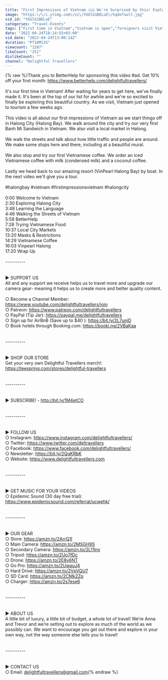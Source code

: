 ```yaml
---
title: "First Impressions of Vietnam 🇻🇳 We're Surprised by this! Exploring Ha Long City + 2022 Reopening"
image: "https:\/\/i.ytimg.com\/vi\/YGUlG1BELuE\/hqdefault.jpg"
vid_id: "YGUlG1BELuE"
categories: "Travel-Events"
tags: ["First time in Vietnam","Vietnam is open","foreigners visit Vietnam"]
date: "2022-04-24T18:14:55+03:00"
vid_date: "2022-04-24T13:00:14Z"
duration: "PT18M13S"
viewcount: "1287"
likeCount: "251"
dislikeCount: ""
channel: "Delightful Travellers"
---
```

{% raw %}Thank you to BetterHelp for sponsoring this video #ad. Get 10% off your first month: <a rel="nofollow" target="blank" href="https://www.betterhelp.com/delightfultravellers/">https://www.betterhelp.com/delightfultravellers/</a><br /><br />It's our first time in Vietnam! After waiting for years to get here, we've finally made it. It's been at the top of our list for awhile and we're so excited to finally be exploring this beautiful country. As we visit, Vietnam just opened to tourism a few weeks ago. <br /><br />This video is all about our first impressions of Vietnam as we start things off in Halong City (Halong Bay). We walk around the city and try our very first Banh Mi Sandwich in Vietnam. We also visit a local market in Halong. <br /><br />We walk the streets and talk about how little traffic and people are around. We make some stops here and there, including at a beautiful mural. <br /><br />We also stop and try our first Vietnamese coffee. We order an iced Vietnamese coffee with milk (condensed milk) and a coconut coffee. <br /><br />Lastly we head back to our amazing resort (VinPearl Halong Bay) by boat. In the next video we'll give you a tour. <br /><br />#halongbay #vietnam #firstimpressionsvietnam #halongcity <br /><br />0:00 Welcome to Vietnam<br />2:30 Exploring Halong City<br />3:48 Learning the Language<br />4:46 Walking the Streets of Vietnam<br />5:58 BetterHelp<br />7:28 Trying Vietnamese Food<br />10:37 Local City Markets<br />13:20 Masks &amp; Restrictions<br />14:29 Vietnamese Coffee<br />16:03 Vinpearl Halong<br />17:20 Wrap Up<br /><br />----------<br /><br /><br />► SUPPORT US<br />All and any support we receive helps us to travel more and upgrade our camera gear- meaning it helps us to create more and better quality content.<br /><br />○ Become a Channel Member: <a rel="nofollow" target="blank" href="https://www.youtube.com/delightfultravellers/join">https://www.youtube.com/delightfultravellers/join</a><br />○ Patreon:  <a rel="nofollow" target="blank" href="https://www.patreon.com/delightfultravellers">https://www.patreon.com/delightfultravellers</a><br />○ PayPal (Tip Jar):  <a rel="nofollow" target="blank" href="https://paypal.me/delightfultravellers">https://paypal.me/delightfultravellers</a><br />○ Sign up for AirBnB (Save up to $40 ): <a rel="nofollow" target="blank" href="https://bit.ly/2L7unjD">https://bit.ly/2L7unjD</a><br />○ Book hotels through Booking.com: <a rel="nofollow" target="blank" href="https://booki.ng/2VBaKaa">https://booki.ng/2VBaKaa</a><br /><br /><br />----------<br /><br /><br />► SHOP OUR STORE <br />Get your very own Delightful Travellers merch!: <a rel="nofollow" target="blank" href="https://teespring.com/stores/delightful-travellers">https://teespring.com/stores/delightful-travellers</a><br /><br /><br />----------<br /><br /><br />► SUBSCRIBE! - <a rel="nofollow" target="blank" href="http://bit.ly/1M4etCO">http://bit.ly/1M4etCO</a><br /><br /><br />----------<br /><br /><br />► FOLLOW US<br />○ Instagram: <a rel="nofollow" target="blank" href="https://www.instagram.com/delightfultravellers/">https://www.instagram.com/delightfultravellers/</a><br />○ Twitter: <a rel="nofollow" target="blank" href="https://www.twitter.com/deltravellers">https://www.twitter.com/deltravellers</a><br />○ Facebook: <a rel="nofollow" target="blank" href="https://www.facebook.com/delightfultravellers/">https://www.facebook.com/delightfultravellers/</a><br />○ Newsletter: <a rel="nofollow" target="blank" href="https://bit.ly/2QgKRbK">https://bit.ly/2QgKRbK</a><br />○ Website: <a rel="nofollow" target="blank" href="https://www.delightfultravellers.com">https://www.delightfultravellers.com</a><br /><br /><br />----------<br /><br /><br />► GET MUSIC FOR YOUR VIDEOS<br />○ Epidemic Sound (30 day free trial): <a rel="nofollow" target="blank" href="https://www.epidemicsound.com/referral/ucwehk/">https://www.epidemicsound.com/referral/ucwehk/</a><br /><br /><br />----------<br /><br /><br />► OUR GEAR<br />○ Store: <a rel="nofollow" target="blank" href="https://amzn.to/2ArrQ1l">https://amzn.to/2ArrQ1l</a><br />○ Main Camera: <a rel="nofollow" target="blank" href="https://amzn.to/2MSGH9S">https://amzn.to/2MSGH9S</a><br />○ Secondary Camera: <a rel="nofollow" target="blank" href="https://amzn.to/2L11lnv">https://amzn.to/2L11lnv</a><br />○ Tripod: <a rel="nofollow" target="blank" href="https://amzn.to/2Uo7fDc">https://amzn.to/2Uo7fDc</a><br />○ Drone: <a rel="nofollow" target="blank" href="https://amzn.to/2E8y6NT">https://amzn.to/2E8y6NT</a><br />○ Go Pro: <a rel="nofollow" target="blank" href="https://amzn.to/2UwauJ4">https://amzn.to/2UwauJ4</a><br />○ Hard Drive: <a rel="nofollow" target="blank" href="https://amzn.to/2VpVQU7">https://amzn.to/2VpVQU7</a><br />○ SD Card: <a rel="nofollow" target="blank" href="https://amzn.to/2CMk2Zp">https://amzn.to/2CMk2Zp</a><br />○ Charger: <a rel="nofollow" target="blank" href="https://amzn.to/2s7ese6">https://amzn.to/2s7ese6</a><br /><br /><br />----------<br /><br /><br />► ABOUT US<br />A little bit of luxury, a little bit of budget, a whole lot of travel! We’re Anna and Trevor and we’re setting out to explore as much of the world as we possibly can. We want to encourage you get out there and explore in your own way, not the way someone else tells you to travel!<br /><br /><br />----------<br /><br /><br />► CONTACT US<br />○ Email: delightfultravellers@gmail.com{% endraw %}
